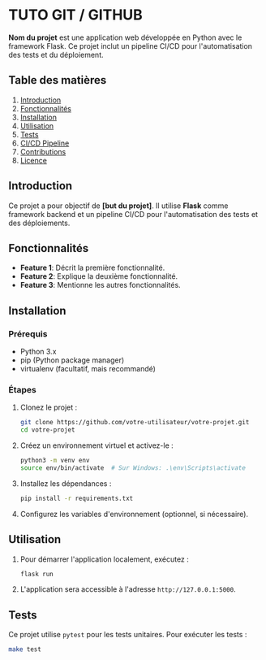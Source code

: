 # TUTO GIT / GITHUB

**Nom du projet** est une application web développée en Python avec le framework Flask. Ce projet inclut un pipeline CI/CD pour l'automatisation des tests et du déploiement.

## Table des matières
1. [Introduction](#introduction)
2. [Fonctionnalités](#fonctionnalités)
3. [Installation](#installation)
4. [Utilisation](#utilisation)
5. [Tests](#tests)
6. [CI/CD Pipeline](#cicd-pipeline)
7. [Contributions](#contributions)
8. [Licence](#licence)

## Introduction

Ce projet a pour objectif de **[but du projet]**. Il utilise **Flask** comme framework backend et un pipeline CI/CD pour l'automatisation des tests et des déploiements.

## Fonctionnalités

- **Feature 1**: Décrit la première fonctionnalité.
- **Feature 2**: Explique la deuxième fonctionnalité.
- **Feature 3**: Mentionne les autres fonctionnalités.

## Installation

### Prérequis

- Python 3.x
- pip (Python package manager)
- virtualenv (facultatif, mais recommandé)

### Étapes

1. Clonez le projet :

    ```bash
    git clone https://github.com/votre-utilisateur/votre-projet.git
    cd votre-projet
    ```

2. Créez un environnement virtuel et activez-le :

    ```bash
    python3 -m venv env
    source env/bin/activate  # Sur Windows: .\env\Scripts\activate
    ```

3. Installez les dépendances :

    ```bash
    pip install -r requirements.txt
    ```

4. Configurez les variables d'environnement (optionnel, si nécessaire).

## Utilisation

1. Pour démarrer l'application localement, exécutez :

    ```bash
    flask run
    ```

2. L'application sera accessible à l'adresse `http://127.0.0.1:5000`.

## Tests

Ce projet utilise `pytest` pour les tests unitaires. Pour exécuter les tests :

```bash
make test
